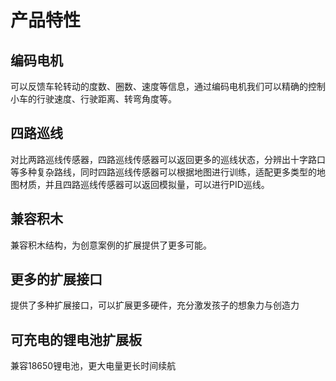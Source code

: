 ﻿---
sidebar_position: 3
sidebar_label: 产品特性
---

# 产品特性

## 编码电机

可以反馈车轮转动的度数、圈数、速度等信息，通过编码电机我们可以精确的控制小车的行驶速度、行驶距离、转弯角度等。

## 四路巡线

对比两路巡线传感器，四路巡线传感器可以返回更多的巡线状态，分辨出十字路口等多种复杂路线，同时四路巡线传感器可以根据地图进行训练，适配更多类型的地图材质，并且四路巡线传感器可以返回模拟量，可以进行PID巡线。

## 兼容积木

兼容积木结构，为创意案例的扩展提供了更多可能。

## 更多的扩展接口

提供了多种扩展接口，可以扩展更多硬件，充分激发孩子的想象力与创造力

## 可充电的锂电池扩展板

兼容18650锂电池，更大电量更长时间续航
